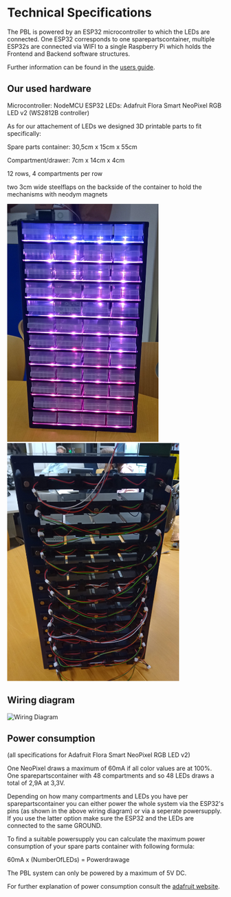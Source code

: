 # Technical Specifications

The PBL is powered by an ESP32 microcontroller to which the LEDs are connected. One
ESP32 corresponds to one sparepartscontainer, multiple ESP32s are connected via WIFI
to a single Raspberry Pi which holds the Frontend and Backend software structures.

Further information can be found in the [users guide](../Documentation/PBL%20Users%20Guide.pdf).

## Our used hardware

Microcontroller: NodeMCU ESP32
LEDs: Adafruit Flora Smart NeoPixel RGB LED v2 (WS2812B controller)

As for our attachement of LEDs we designed 3D printable parts to fit specifically:

Spare parts container: 30,5cm x 15cm x 55cm

Compartment/drawer: 7cm x 14cm x 4cm

12 rows, 4 compartments per row

two 3cm wide steelflaps on the backside of the container to hold the mechanisms with neodym magnets

<img src="../Documentation/Users%20Guide/pictures/ContainerIlluminated.jpg" alt="front" width="352"/><img src="../Documentation/Users%20Guide/pictures/backsideContainer.jpg" alt="back" width="400"/>

## Wiring diagram

![Wiring Diagram](../Documentation/wiring%20diagram.png)

## Power consumption

(all specifications for Adafruit Flora Smart NeoPixel RGB LED v2)

One NeoPixel draws a maximum of 60mA if all color values are at 100%.
One sparepartscontainer with 48 compartments and so 48 LEDs draws a total of 2,9A at
3,3V.

Depending on how many compartments and LEDs you have per sparepartscontainer you
can either power the whole system via the ESP32's pins (as shown in the above wiring
diagram) or via a seperate powersupply. If you use the latter option make sure the ESP32
and the LEDs are connected to the same GROUND.

To find a suitable powersupply you can calculate the maximum power consumption of your
spare parts container with following formula:

60mA x (NumberOfLEDs) = Powerdrawage

The PBL system can only be powered by a maximum of 5V DC.

For further explanation of power consumption consult the [adafruit website](https://learn.adafruit.com/adafruit-neopixel-uberguide/powering-neopixels).